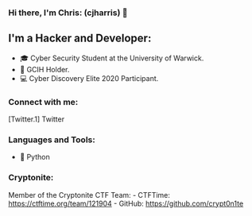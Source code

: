 
### Hi there, I'm Chris: (cjharris) 👋

## I'm a Hacker and Developer:
- 🎓 Cyber Security Student at the University of Warwick.
- 📜 GCIH Holder.
- 💻 Cyber Discovery Elite 2020 Participant.


### Connect with me:

[Twitter.1] Twitter


### Languages and Tools:

- 🐍 Python


### Cryptonite:
Member of the Cryptonite CTF Team:
    - CTFTime: https://ctftime.org/team/121904
    - GitHub:  https://github.com/crypt0n1te



[Twitter]: https://www.twitter.com/cjharris2332 "Twitter"
[LinkedIn]: https://www.linkedin.com/in/christopher-harris-8921701b5/ "LinkedIn"
[Instagram]: https://www.instagram.com/cjharris.ch "Instagram"
[GitHub]: https://www.github.com/cjharris18 "GitHub"

[1]: https://cdn.jsdelivr.net/npm/simple-icons@3.11.0/icons/twitter.svg  "Twitter"
